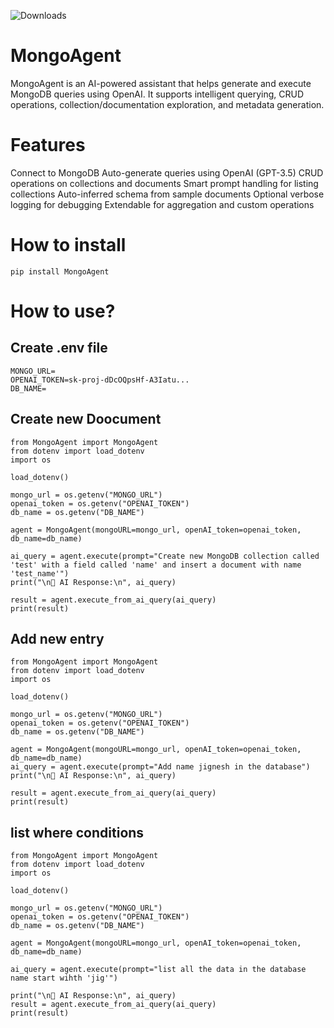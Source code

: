 ![Downloads](https://static.pepy.tech/badge/MongoAgent)

# MongoAgent
MongoAgent is an AI-powered assistant that helps generate and execute MongoDB queries using OpenAI. It supports intelligent querying, CRUD operations, collection/documentation exploration, and metadata generation.

# Features
Connect to MongoDB
Auto-generate queries using OpenAI (GPT-3.5)
CRUD operations on collections and documents
Smart prompt handling for listing collections
Auto-inferred schema from sample documents
Optional verbose logging for debugging
Extendable for aggregation and custom operations


# How to install
```
pip install MongoAgent
```
# How to use?
## Create .env file 
```
MONGO_URL=
OPENAI_TOKEN=sk-proj-dDcOQpsHf-A3Iatu...
DB_NAME=
```

## Create new Doocument
```
from MongoAgent import MongoAgent
from dotenv import load_dotenv
import os

load_dotenv()

mongo_url = os.getenv("MONGO_URL")
openai_token = os.getenv("OPENAI_TOKEN")
db_name = os.getenv("DB_NAME")

agent = MongoAgent(mongoURL=mongo_url, openAI_token=openai_token, db_name=db_name)

ai_query = agent.execute(prompt="Create new MongoDB collection called 'test' with a field called 'name' and insert a document with name 'test_name'")
print("\n🤖 AI Response:\n", ai_query)

result = agent.execute_from_ai_query(ai_query)
print(result)
```

## Add new entry 
```
from MongoAgent import MongoAgent
from dotenv import load_dotenv
import os

load_dotenv()

mongo_url = os.getenv("MONGO_URL")
openai_token = os.getenv("OPENAI_TOKEN")
db_name = os.getenv("DB_NAME")

agent = MongoAgent(mongoURL=mongo_url, openAI_token=openai_token, db_name=db_name)
ai_query = agent.execute(prompt="Add name jignesh in the database")
print("\n🤖 AI Response:\n", ai_query)

result = agent.execute_from_ai_query(ai_query)
print(result)
```


## list where conditions 
```
from MongoAgent import MongoAgent
from dotenv import load_dotenv
import os

load_dotenv()

mongo_url = os.getenv("MONGO_URL")
openai_token = os.getenv("OPENAI_TOKEN")
db_name = os.getenv("DB_NAME")

agent = MongoAgent(mongoURL=mongo_url, openAI_token=openai_token, db_name=db_name)

ai_query = agent.execute(prompt="list all the data in the database name start wihth 'jig'")

print("\n🤖 AI Response:\n", ai_query)
result = agent.execute_from_ai_query(ai_query)
print(result)
```

